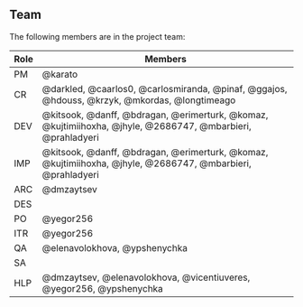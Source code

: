 ## Team

The following members are in the project team:

Role | Members
---|---
PM | @karato
CR | @darkled, @caarlos0, @carlosmiranda, @pinaf, @ggajos, @hdouss, @krzyk, @mkordas, @longtimeago
DEV | @kitsook, @danff, @bdragan, @erimerturk, @komaz, @kujtimiihoxha, @jhyle, @2686747, @mbarbieri, @prahladyeri
IMP | @kitsook, @danff, @bdragan, @erimerturk, @komaz, @kujtimiihoxha, @jhyle, @2686747, @mbarbieri, @prahladyeri
ARC | @dmzaytsev
DES | 
PO | @yegor256
ITR | @yegor256
QA | @elenavolokhova, @ypshenychka
SA | 
HLP | @dmzaytsev, @elenavolokhova, @vicentiuveres, @yegor256, @ypshenychka
